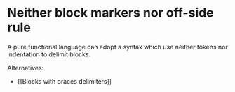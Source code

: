 # Neither block markers nor off-side rule

A pure functional language can adopt a syntax which use neither tokens nor indentation to delimit blocks.

Alternatives:

- [[Blocks with braces delimiters]]
